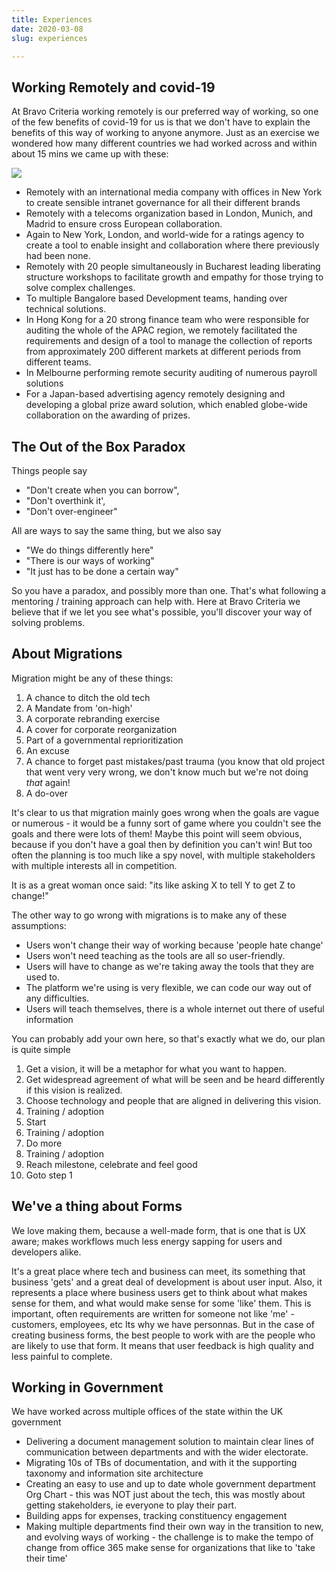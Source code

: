 ```yaml
---
title: Experiences
date: 2020-03-08
slug: experiences

---
```

## Working Remotely and covid-19

At Bravo Criteria working remotely is our preferred way of working, so one of the few benefits of covid-19 for us is that we don't have to explain the benefits of this way of working to anyone anymore. Just as an exercise we wondered how many different countries we had worked across and within about 15 mins we came up with these: 

![](/world.png)

* Remotely with an international media company with offices in  New York to create sensible intranet governance for all their different brands
* Remotely with a telecoms organization based in London, Munich, and Madrid to ensure cross European collaboration.
* Again to New York, London, and world-wide for a ratings agency to create a tool to enable insight and collaboration where there previously had been none.
* Remotely with 20 people simultaneously in Bucharest leading liberating structure workshops to facilitate growth and empathy for those trying to solve complex challenges.
* To multiple Bangalore based Development teams, handing over technical solutions.
* In Hong Kong for a 20 strong finance team who were responsible for auditing the whole of the APAC region, we remotely facilitated the requirements and design of a tool to manage the collection of reports from approximately 200 different markets at different periods from different teams.
* In Melbourne performing remote security auditing of numerous payroll solutions
* For a Japan-based advertising agency remotely designing and developing a global prize award solution, which enabled globe-wide collaboration on the awarding of prizes.

## The Out of the Box Paradox

Things people say

* "Don't create when you can borrow",
* "Don't overthink it',
* "Don't over-engineer"

All are ways to say the same thing, but we also say

* "We do things differently here"
* "There is our ways of working"
* "It just has to be done a certain way"

So you have a paradox, and possibly more than one. That's what following a mentoring / training approach can help with. Here at Bravo Criteria we believe that if we let you see what's possible, you'll discover your way of solving problems.

## 

## About Migrations

Migration might be any of these things:

1. A chance to ditch the old tech
2. A Mandate from 'on-high'
3. A corporate rebranding exercise
4. A cover for corporate reorganization
5. Part of a governmental reprioritization
6. An excuse
7. A chance to forget past mistakes/past trauma (you know that old project that went very very wrong, we don't know much but we're not doing _that_ again!
8. A do-over

It's clear to us that migration mainly goes wrong when the goals are vague or numerous - it would be a funny sort of game where you couldn't see the goals and there were lots of them! Maybe this point will seem obvious, because if you don't have a goal then by definition you can't win! But too often the planning is too much like a spy novel, with multiple stakeholders with multiple interests all in competition.

It is as a great woman once said: "its like asking X to tell Y to get Z to change!"

The other way to go wrong with migrations is to make any of these assumptions:

* Users won't change their way of working because 'people hate change'
* Users won't need teaching as the tools are all so user-friendly.
* Users will have to change as we're taking away the tools that they are used to.
* The platform we're using is very flexible, we can code our way out of any difficulties.
* Users will teach themselves, there is a whole internet out there of useful information

You can probably add your own here, so that's exactly what we do, our plan is quite simple

 1. Get a vision, it will be a metaphor for what you want to happen.
 2. Get widespread agreement of what will be seen and be heard differently if this vision is realized.
 3. Choose technology and people that are aligned in delivering this vision.
 4. Training / adoption
 5. Start
 6. Training / adoption
 7. Do more
 8. Training / adoption
 9. Reach milestone, celebrate and feel good
10. Goto step 1

## We've a thing about Forms

We love making them, because a well-made form, that is one that is UX aware; makes workflows much less energy sapping for users and developers alike.

It's a great place where tech and business can meet, its something that business 'gets' and a great deal of development is about user input. Also, it represents a place where business users get to think about what makes sense for them, and what would make sense for some 'like' them. This is important, often requirements are written for someone not like 'me' - customers, employees, etc Its why we have personnas. But in the case of creating business forms, the best people to work with are the people who are likely to use that form. It means that user feedback is high quality and less painful to complete.

## Working in Government

We have worked across multiple offices of the state within the UK government

* Delivering a document management solution to maintain clear lines of communication between departments and with the wider electorate.
* Migrating 10s of TBs of documentation, and with it the supporting taxonomy and information site architecture
* Creating an easy to use and up to date whole government department Org Chart - this was NOT just about the tech, this was mostly about getting stakeholders, ie everyone to play their part.
* Building apps for expenses, tracking constituency engagement
* Making multiple departments find their own way in the transition to new, and evolving ways of working - the challenge is to make the tempo of change from office 365 make sense for organizations that like to 'take their time'